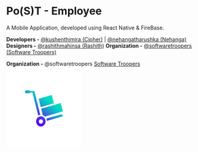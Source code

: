 # Po(S)T - Employee

A Mobile Application, developed using React Native & FireBase.

**Developers -** [@kushenthimira (Cipher)](https://github.com/kushenthimira) | [@nehangatharushka (Nehanga)](https://github.com/nehangatharushka)
**Designers -** [@rashithmahinsa (Rashith)](https://github.com/rashithmahinsa)
**Organization -** [@softwaretroopers (Software Troopers)](https://github.com/softwaretroopers)

**Organization -** @softwaretroopers [Software Troopers](https://github.com/softwaretroopers)

<img src="/assets/adaptive-icon.png" alt="Project Logo" width="200"/>
